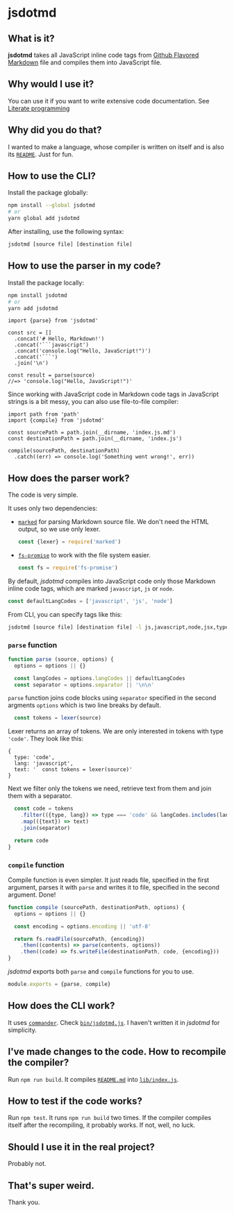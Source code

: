 # jsdotmd

## What is it?

**jsdotmd** takes all JavaScript inline code tags from
[Github Flavored Markdown](https://help.github.com/categories/writing-on-github/) file
and compiles them into JavaScript file.

## Why would I use it?

You can use it if you want to write extensive code documentation.
See [Literate programming](https://en.wikipedia.org/wiki/Literate_programming)

## Why did you do that?

I wanted to make a language, whose compiler is written on itself
and is also its [`README`](https://raw.githubusercontent.com/leshakoss/jsdotmd/master/README.md).
Just for fun.

## How to use the CLI?

Install the package globally:

```sh
npm install --global jsdotmd
# or
yarn global add jsdotmd
```

After installing, use the following syntax:

```sh
jsdotmd [source file] [destination file]
```

## How to use the parser in my code?

Install the package locally:

```sh
npm install jsdotmd
# or
yarn add jsdotmd
```

```
import {parse} from 'jsdotmd'

const src = []
  .concat('# Hello, Markdown!')
  .concat('```javascript')
  .concat('console.log("Hello, JavaScript!")')
  .concat('```')
  .join('\n')

const result = parse(source)
//=> 'console.log("Hello, JavaScript!")'
```

Since working with JavaScript code in Markdown code tags in JavaScript strings is a bit messy,
you can also use file-to-file compiler:

```
import path from 'path'
import {compile} from 'jsdotmd'

const sourcePath = path.join(__dirname, 'index.js.md')
const destinationPath = path.join(__dirname, 'index.js')

compile(sourcePath, destinationPath)
  .catch((err) => console.log('Something went wrong!', err))
```

## How does the parser work?

The code is very simple.

It uses only two dependencies:

- [`marked`](https://www.npmjs.com/package/marked) for parsing Markdown source file.
  We don't need the HTML output, so we use only lexer.

  ```javascript
  const {lexer} = require('marked')
  ```

- [`fs-promise`](https://www.npmjs.com/package/fs-promise) to work with the file system easier.

  ```javascript
  const fs = require('fs-promise')
  ```

By default, *jsdotmd* compiles into JavaScript code only those Markdown inline code tags,
which are marked `javascript`, `js` or `node`.

```javascript
const defaultLangCodes = ['javascript', 'js', 'node']
```

From CLI, you can specify tags like this:

```sh
jsdotmd [source file] [destination file] -l js,javascript,node,jsx,typescript
```

### `parse` function

```javascript
function parse (source, options) {
  options = options || {}

  const langCodes = options.langCodes || defaultLangCodes
  const separator = options.separator || '\n\n'
```

`parse` function joins code blocks using `separator`
specified in the second argments `options` which is two line breaks by default.

```javascript
  const tokens = lexer(source)
```

Lexer returns an array of tokens. We are only interested in tokens with type `'code'`.
They look like this:

```
{
  type: 'code',
  lang: 'javascript',
  text: '  const tokens = lexer(source)'
}
```

Next we filter only the tokens we need, retrieve text from them and join them with a separator.

```javascript
  const code = tokens
    .filter(({type, lang}) => type === 'code' && langCodes.includes(lang))
    .map(({text}) => text)
    .join(separator)

  return code
}
```

### `compile` function

Compile function is even simpler. It just reads file, specified in the first argument,
parses it with `parse` and writes it to file, specified in the second argument. Done!

```javascript
function compile (sourcePath, destinationPath, options) {
  options = options || {}

  const encoding = options.encoding || 'utf-8'

  return fs.readFile(sourcePath, {encoding})
    .then((contents) => parse(contents, options))
    .then((code) => fs.writeFile(destinationPath, code, {encoding}))
}
```

*jsdotmd* exports both `parse` and `compile` functions for you to use.

```javascript
module.exports = {parse, compile}
```

## How does the CLI work?

It uses [`commander`](https://www.npmjs.com/package/commander).
Check [`bin/jsdotmd.js`](https://github.com/leshakoss/jsdotmd/blob/master/bin/jsdotmd.js).
I haven't written it in *jsdotmd* for simplicity.

## I've made changes to the code. How to recompile the compiler?

Run `npm run build`. It compiles [`README.md`](https://github.com/leshakoss/jsdotmd/blob/master/README.md)
into [`lib/index.js`](https://github.com/leshakoss/jsdotmd/blob/master/lib/index.js).

## How to test if the code works?

Run `npm test`. It runs `npm run build` two times. If the compiler compiles itself after the recompiling,
it probably works. If not, well, no luck.

## Should I use it in the real project?

Probably not.

## That's super weird.

Thank you.
